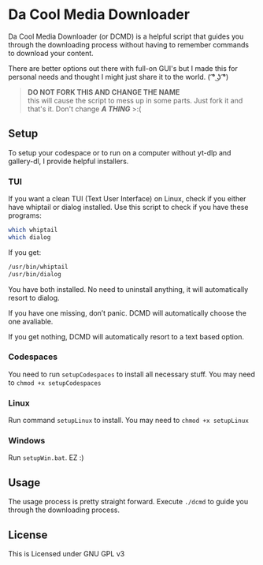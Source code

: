 # Da Cool Media Downloader

Da Cool Media Downloader (or DCMD) is a helpful script that guides you through the downloading process without having to remember commands to download your content.

There are better options out there with full-on GUI's but I made this for personal needs and thought I might just share it to the world. ( ͡° ͜ʖ ͡°)

> **DO NOT FORK THIS AND CHANGE THE NAME**  
> this will cause the script to mess up in some parts. Just fork it and that's it. Don't change ***A THING*** >:(

## Setup

To setup your codespace or to run on a computer without yt-dlp and gallery-dl, I provide helpful installers.  

### TUI

If you want a clean TUI (Text User Interface) on Linux, check if you either have whiptail or dialog installed. Use this script to check if you have these programs:

``` bash
which whiptail
which dialog
```

If you get:

``` bash
/usr/bin/whiptail
/usr/bin/dialog
```

You have both installed. No need to uninstall anything, it will automatically resort to dialog.  

If you have one missing, don’t panic. DCMD will automatically choose the one avaliable.  

If you get nothing, DCMD will automatically resort to a text based option.

### Codespaces

You need to run `setupCodespaces` to install all necessary stuff. You may need to `chmod +x setupCodespaces`

### Linux

Run command `setupLinux` to install. You may need to `chmod +x setupLinux`

### Windows

Run `setupWin.bat`. EZ :)

## Usage

The usage process is pretty straight forward. Execute `./dcmd` to guide you through the downloading process.

## License

This is Licensed under GNU GPL v3
